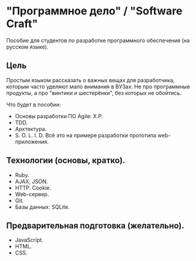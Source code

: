 # "Программное дело" / "Software Craft"

Пособие для студентов по разработке программного обеспечения (на русском языке).

## Цель
Простым языком рассказать о важных вещах для разработчика, которым часто уделяют мало внимания в ВУЗах.
Не про программные продукты, а про "винтики и шестерёнки", без которых не обойтись.

Что будет в пособии:
* Основы разработки ПО Agile: X.P.
* TDD.
* Архтектура.
* S. O. L. I. D.
Всё это на примере разработки прототипа web-приложения.

## Технологии (основы, кратко).
* Ruby.
* AJAX, JSON.
* HTTP. Cookie.
* Web-сервер.
* Git.
* Базы данных: SQLite.
## Предварительная подготовка (желательно).
* JavaScript.
* HTML.
* CSS.

